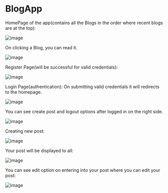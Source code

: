 # BlogApp

HomePage of the app(contains all the Blogs in the order where recent blogs are at the top):

![image](https://github.com/r-abinaya/BlogApp/assets/105599764/fa376d8f-b788-4b6f-bfec-18ea390b9e9a)

On clicking a Blog, you can read it.

![image](https://github.com/r-abinaya/BlogApp/assets/105599764/c1127ef2-365a-4f69-a066-f797a9fbaf51)

Register Page(will be successful for valid credentials):

![image](https://github.com/r-abinaya/BlogApp/assets/105599764/75af667a-4453-41d2-a477-1f6d71db9e3a)

Login Page(authentication):
On submitting valid credentials it will redirects to the homepage.

![image](https://github.com/r-abinaya/BlogApp/assets/105599764/7f31d64c-f772-42d0-8b62-26d4b58494f4)

You can see create post and logout options after logged in on the right side.

![image](https://github.com/r-abinaya/BlogApp/assets/105599764/fd966092-1b3d-4a4b-ba0b-fe223fe81848)

Creating new post:

![image](https://github.com/r-abinaya/BlogApp/assets/105599764/73afa0fd-c4df-4993-b313-00677ad5b1a7)

Your post will be displayed to all:

![image](https://github.com/r-abinaya/BlogApp/assets/105599764/45ff375b-d166-4479-9280-d150b69ab320)

You can see edit option on entering into your post where you can edit your post:

![image](https://github.com/r-abinaya/BlogApp/assets/105599764/a354c27a-a9d3-43c0-afae-811ea5470d4b)


